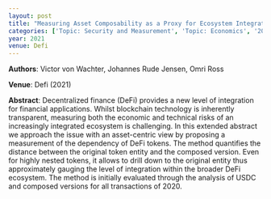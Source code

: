 ```yaml
---
layout: post
title: "Measuring Asset Composability as a Proxy for Ecosystem Integration"
categories: ['Topic: Security and Measurement', 'Topic: Economics', '2021', 'Venue: Defi']
year: 2021
venue: Defi
---
```

**Authors**: Victor von Wachter, Johannes Rude Jensen, Omri Ross

**Venue**: Defi (2021)

**Abstract**: Decentralized finance (DeFi) provides a new level of integration for financial applications. Whilst blockchain technology is inherently transparent, measuring both the economic and technical risks of an increasingly integrated ecosystem is challenging. In this extended abstract we approach the issue with an asset-centric view by proposing a measurement of the dependency of DeFi tokens. The method quantifies the distance between the original token entity and the composed version. Even for highly nested tokens, it allows to drill down to the original entity thus approximately gauging the level of integration within the broader DeFi ecosystem. The method is initially evaluated through the analysis of USDC and composed versions for all transactions of 2020.
